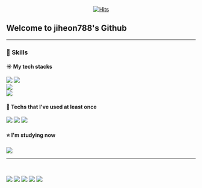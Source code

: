 <div align="center"> 
  
[![Hits](https://hits.seeyoufarm.com/api/count/incr/badge.svg?url=https%3A%2F%2Fgithub.com%2Fjiheon788%2Fhit-counter&count_bg=%5bcdec&title_bg=%23000000&icon=&icon_color=%232B2929&title=hits&edge_flat=false)](https://hits.seeyoufarm.com)
  
</div>

## Welcome to jiheon788's Github

-----

### 📖 Skills

#### ☀️ My tech stacks
<div style = font-size: 12>
  <img src="https://img.shields.io/badge/JavaScript-F7DF1E?style=flat-square&logo=JavaScript&logoColor=white"/>
  <img src="https://img.shields.io/badge/Python-3776AB?style=flat-square&logo=Python&logoColor=white"/>
  
</div>
<div>
  <img src="https://img.shields.io/badge/React-61DAFB?style=flat-square&logo=React&logoColor=white"/>
<div/>  
<div>
  <img src="https://img.shields.io/badge/GitHub-181717?style=flat-square&logo=GitHub&logoColor=white"/>
</div>

#### 🌙 Techs that I've used at least once
<div>
  <div>
    <img src="https://img.shields.io/badge/MongoDB-47A248?style=flat-square&logo=MongoDB&logoColor=white"/>
    <img src="https://img.shields.io/badge/Node.js-339933?style=flat-square&logo=Node.js&logoColor=white"/>
    <img src="https://img.shields.io/badge/express-000000?style=flat-square&logo=Express&logoColor=white"/>
  </div>
  </div>    

#### ⭐️ I'm studying now
<div>
  <img src="https://img.shields.io/badge/TypeScript-3178C6?style=flat-square&logo=TypeScript&logoColor=white"/>
  
</div>

-----

<br>
  

![](http://github-profile-summary-cards.vercel.app/api/cards/profile-details?username=jiheon788&theme=nord_dark)
![](http://github-profile-summary-cards.vercel.app/api/cards/repos-per-language?username=jiheon788&theme=nord_dark)
![](http://github-profile-summary-cards.vercel.app/api/cards/most-commit-language?username=jiheon788&theme=nord_dark)
![](http://github-profile-summary-cards.vercel.app/api/cards/stats?username=jiheon788&theme=nord_dark)
![](http://github-profile-summary-cards.vercel.app/api/cards/productive-time?username=jiheon788&theme=nord_dark&utcOffset=8)
  





